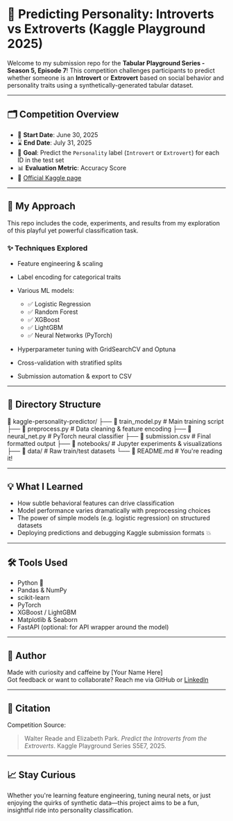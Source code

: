 # 🧠 Predicting Personality: Introverts vs Extroverts (Kaggle Playground 2025)

Welcome to my submission repo for the **Tabular Playground Series - Season 5, Episode 7**! This competition challenges participants to predict whether someone is an **Introvert** or **Extrovert** based on social behavior and personality traits using a synthetically-generated tabular dataset.

---

## 🗂️ Competition Overview

- 📅 **Start Date**: June 30, 2025  
- ⌛ **End Date**: July 31, 2025  
- 🏁 **Goal**: Predict the `Personality` label (`Introvert` or `Extrovert`) for each ID in the test set  
- 📊 **Evaluation Metric**: Accuracy Score  
- 🔗 [Official Kaggle page](https://kaggle.com/competitions/playground-series-s5e7)

---

## 🚀 My Approach

This repo includes the code, experiments, and results from my exploration of this playful yet powerful classification task.

### ✨ Techniques Explored

- Feature engineering & scaling  
- Label encoding for categorical traits  
- Various ML models:  
  - ✅ Logistic Regression  
  - ✅ Random Forest  
  - ✅ XGBoost  
  - ✅ LightGBM  
  - ✅ Neural Networks (PyTorch)  

- Hyperparameter tuning with GridSearchCV and Optuna  
- Cross-validation with stratified splits  
- Submission automation & export to CSV

---

## 🧪 Directory Structure
📁 kaggle-personality-predictor/ ├── 📄 train_model.py # Main training script ├── 📄 preprocess.py # Data cleaning & feature encoding ├── 📄 neural_net.py # PyTorch neural classifier ├── 📄 submission.csv # Final formatted output ├── 📁 notebooks/ # Jupyter experiments & visualizations ├── 📁 data/ # Raw train/test datasets └── 📄 README.md # You're reading it!


---

## 💡 What I Learned

- How subtle behavioral features can drive classification
- Model performance varies dramatically with preprocessing choices
- The power of simple models (e.g. logistic regression) on structured datasets
- Deploying predictions and debugging Kaggle submission formats 💥

---

## 🛠️ Tools Used

- Python 🐍  
- Pandas & NumPy  
- scikit-learn  
- PyTorch  
- XGBoost / LightGBM  
- Matplotlib & Seaborn  
- FastAPI (optional: for API wrapper around the model)

---

## 🧢 Author

Made with curiosity and caffeine by [Your Name Here]  
Got feedback or want to collaborate? Reach me via GitHub or [LinkedIn](#)

---

## 🧾 Citation

Competition Source:  
> Walter Reade and Elizabeth Park. *Predict the Introverts from the Extroverts*. Kaggle Playground Series S5E7, 2025.

---

## 📈 Stay Curious

Whether you're learning feature engineering, tuning neural nets, or just enjoying the quirks of synthetic data—this project aims to be a fun, insightful ride into personality classification.

